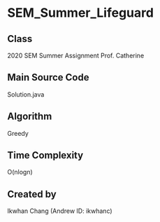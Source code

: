 # SEM_Summer_Lifeguard
## Class
2020 SEM Summer Assignment
Prof. Catherine

## Main Source Code
Solution.java

## Algorithm
Greedy

## Time Complexity
O(nlogn)

## Created by
Ikwhan Chang (Andrew ID: ikwhanc)
